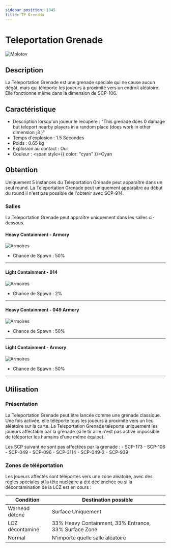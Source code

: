 ```yaml
---
sidebar_position: 1045
title: TP Grenada
---
```


# Teleportation Grenade

![Molotov](@site/static/img/doc/item/molotov-item.jpg)

## Description

La Teleportation Grenade est une grenade spéciale qui ne cause aucun dégât, mais qui téléporte les joueurs à proximité vers un endroit aléatoire. Elle fonctionne même dans la dimension de SCP-106.

## Caractéristique

- Description lorsqu'un joueur le recupère : "This grenade does 0 damage but teleport nearby players in a random place (does work in other dimension ;3 )"
- Temps d'explosion : 1.5 Secondes
- Poids : 0.65 kg
- Explosion au contact : Oui
- Couleur : <span style={{ color: "cyan" }}>Cyan</span>

## Obtention

Uniquement 5 instances du Teleportation Grenade peut apparaître dans un seul round. La Teleportation Grenade peut uniquement apparaître au début du round il n'est pas possible de l'obtenir avec SCP-914.

### Salles

La Teleportation Grenade peut appraître uniquement dans les salles ci-dessous.

#### Heavy Containment - Armory
![Armoires](@site/static/img/doc/room/hcz-armory-inside.png)
- Chance de Spawn : 50%
--------
#### Light Containment - 914
![Armoires](@site/static/img/doc/room/lcz-914-inside.png)
- Chance de Spawn : 2%
--------
#### Heavy Containment - 049 Armory
![Armoires](@site/static/img/doc/room/hcz-049-armory-inside.png)
- Chance de Spawn : 50%
--------
#### Light Containment - Armory
![Armoires](@site/static/img/doc/room/lcz-armory-inside.png)
- Chance de Spawn : 50%
--------

## Utilisation

### Présentation
La Teleportation Grenade peut être lancée comme une grenade classique. Une fois activée, elle téléporte tous les joueurs à proximité vers un lieu aléatoire sur la carte. La Teleportation Grenade teleporte uniquement les joueurs affectable par la grenade (si le tir allié n'est pas activé impossible de téléporter les humains d'une même équipe).

Les SCP suivant ne sont pas affectées par la grenade :
    - SCP-173
    - SCP-106
    - SCP-049
    - SCP-096
    - SCP-3114
    - SCP-049-2
    - SCP-939


### Zones de téléportation

Les joueurs affectés sont téléportés vers une zone aléatoire, avec des règles spéciales si la tête nucléaire a été déclenchée ou si la décontamination de la LCZ est en cours :

| Condition            | Destination possible                                     | 
|----------------------|----------------------------------------------------------|
| Warhead détoné       | Surface Uniquement                                       | 
| LCZ décontaminé      | 33% Heavy Containment, 33% Entrance, 33% Surface Zone    |
| Normal               | N'importe quelle salle aléatoire                         | 